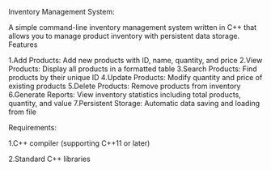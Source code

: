 Inventory Management System:

A simple command-line inventory management system written in C++ that allows you to manage product inventory with persistent data storage.
Features


1.Add Products: Add new products with ID, name, quantity, and price
2.View Products: Display all products in a formatted table
3.Search Products: Find products by their unique ID
4.Update Products: Modify quantity and price of existing products
5.Delete Products: Remove products from inventory
6.Generate Reports: View inventory statistics including total products, quantity, and value
7.Persistent Storage: Automatic data saving and loading from file


Requirements:

1.C++ compiler (supporting C++11 or later)

2.Standard C++ libraries
